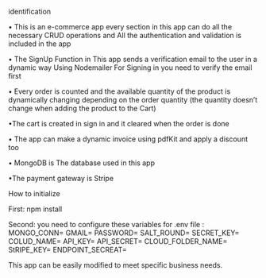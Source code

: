 identification

• This is an e-commerce app every section in this app can do all the necessary CRUD operations and All the authentication and validation is included in the app

• The SignUp Function in This app sends a verification email to the user in a dynamic way Using Nodemailer For Signing in you need to verify the email first

• Every order is counted and the available quantity of the product is dynamically changing depending on the order quantity (the quantity doesn’t change when adding the product to the Cart)

•The cart is created in sign in and it cleared when the order is done

• The app can make a dynamic invoice using pdfKit and apply a discount too

• MongoDB is The database used in this app

•The payment gateway is Stripe

How to initialize

First: npm install

Second: you need to configure these variables for .env file :
MONGO_CONN=
GMAIL=
PASSWORD=
SALT_ROUND=
SECRET_KEY=
COLUD_NAME=
API_KEY=
API_SECRET=
CLOUD_FOLDER_NAME=
StRIPE_KEY=
ENDPOINT_SECREAT=

This app can be easily modified to meet specific business needs.

